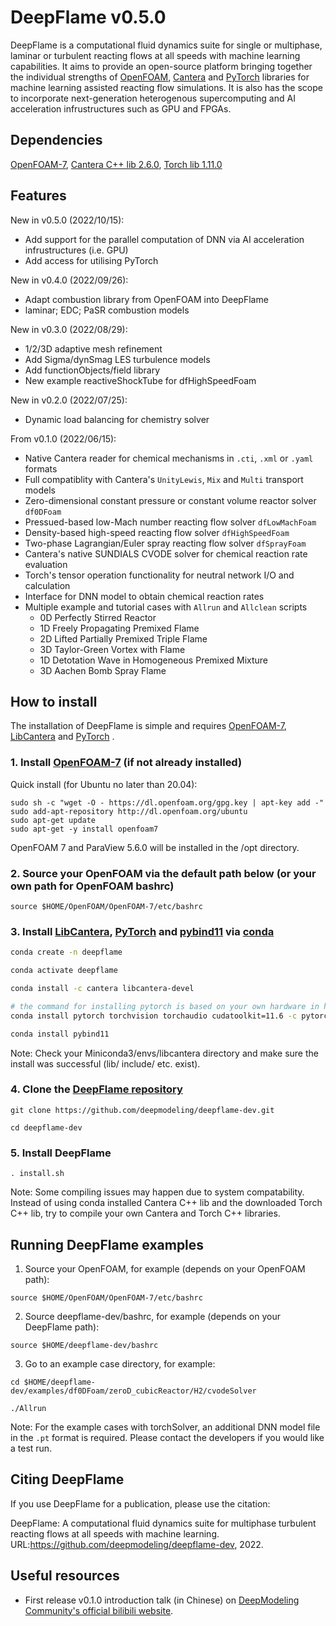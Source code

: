# DeepFlame v0.5.0
DeepFlame is a computational fluid dynamics suite for single or multiphase, laminar or turbulent reacting flows at all speeds with machine learning capabilities. It aims to provide an open-source platform bringing together the individual strengths of [OpenFOAM](https://openfoam.org), [Cantera](https://cantera.org) and [PyTorch](https://pytorch.org/) libraries for machine learning assisted reacting flow simulations. It is also has the scope to incorporate next-generation heterogenous supercomputing and AI acceleration infrustructures such as GPU and FPGAs.

## Dependencies
[OpenFOAM-7](https://openfoam.org/version/7), [Cantera C++ lib 2.6.0](https://anaconda.org/conda-forge/libcantera-devel), [Torch lib 1.11.0](https://pytorch.org/)

## Features
New in v0.5.0 (2022/10/15):
- Add support for the parallel computation of DNN via AI acceleration infrustructures (i.e. GPU)
- Add access for utilising PyTorch

New in v0.4.0 (2022/09/26):
- Adapt combustion library from OpenFOAM into DeepFlame
- laminar; EDC; PaSR combustion models

New in v0.3.0 (2022/08/29):
- 1/2/3D adaptive mesh refinement
- Add Sigma/dynSmag LES turbulence models
- Add functionObjects/field library
- New example reactiveShockTube for dfHighSpeedFoam

New in v0.2.0 (2022/07/25):
- Dynamic load balancing for chemistry solver

From v0.1.0 (2022/06/15):
- Native Cantera reader for chemical mechanisms in `.cti`, `.xml` or `.yaml` formats
- Full compatiblity with Cantera's `UnityLewis`, `Mix` and `Multi` transport models
- Zero-dimensional constant pressure or constant volume reactor solver `df0DFoam`
- Pressued-based low-Mach number reacting flow solver `dfLowMachFoam`
- Density-based high-speed reacting flow solver `dfHighSpeedFoam`
- Two-phase Lagrangian/Euler spray reacting flow solver `dfSprayFoam`
- Cantera's native SUNDIALS CVODE solver for chemical reaction rate evaluation
- Torch's tensor operation functionality for neutral network I/O and calculation
- Interface for DNN model to obtain chemical reaction rates
- Multiple example and tutorial cases with `Allrun` and `Allclean` scripts
  - 0D Perfectly Stirred Reactor
  - 1D Freely Propagating Premixed Flame
  - 2D Lifted Partially Premixed Triple Flame
  - 3D Taylor-Green Vortex with Flame
  - 1D Detotation Wave in Homogeneous Premixed Mixture
  - 3D Aachen Bomb Spray Flame

## How to install
The installation of DeepFlame is simple and requires [OpenFOAM-7](https://openfoam.org/version/7), [LibCantera](https://anaconda.org/conda-forge/libcantera-devel) and [PyTorch](https://pytorch.org/) .

### 1. Install [OpenFOAM-7](https://openfoam.org/version/7) (if not already installed)

  Quick install (for Ubuntu no later than 20.04):
```
sudo sh -c "wget -O - https://dl.openfoam.org/gpg.key | apt-key add -"
sudo add-apt-repository http://dl.openfoam.org/ubuntu
sudo apt-get update
sudo apt-get -y install openfoam7
```
  OpenFOAM 7 and ParaView 5.6.0 will be installed in the /opt directory.

### 2. Source your OpenFOAM via the default path below (or your own path for OpenFOAM bashrc)
```
source $HOME/OpenFOAM/OpenFOAM-7/etc/bashrc
```
### 3. Install [LibCantera](https://anaconda.org/conda-forge/libcantera-devel), [PyTorch](https://github.com/pytorch/pytorch) and [pybind11](https://github.com/pybind/pybind11) via [conda](https://docs.conda.io/en/latest/miniconda.html#linux-installers)
```bash
conda create -n deepflame

conda activate deepflame

conda install -c cantera libcantera-devel

# the command for installing pytorch is based on your own hardware in https://pytorch.org/
conda install pytorch torchvision torchaudio cudatoolkit=11.6 -c pytorch -c conda-forge

conda install pybind11
```
Note: Check your Miniconda3/envs/libcantera directory and make sure the install was successful (lib/ include/ etc. exist).

### 4. Clone the [DeepFlame repository](https://github.com/deepmodeling/deepflame-dev)
```
git clone https://github.com/deepmodeling/deepflame-dev.git

cd deepflame-dev
```

### 5. Install DeepFlame
```
. install.sh
```
Note: Some compiling issues may happen due to system compatability. Instead of using conda installed Cantera C++ lib and the downloaded Torch C++ lib, try to compile your own Cantera and Torch C++ libraries.

## Running DeepFlame examples
1. Source your OpenFOAM, for example (depends on your OpenFOAM path):
```
source $HOME/OpenFOAM/OpenFOAM-7/etc/bashrc
```
2. Source deepflame-dev/bashrc, for example (depends on your DeepFlame path):
```
source $HOME/deepflame-dev/bashrc
```
3. Go to an example case directory, for example:
```
cd $HOME/deepflame-dev/examples/df0DFoam/zeroD_cubicReactor/H2/cvodeSolver

./Allrun
```

Note: For the example cases with torchSolver, an additional DNN model file in the `.pt` format is required. Please contact the developers if you would like a test run.


## Citing DeepFlame
If you use DeepFlame for a publication, please use the citation:

DeepFlame: A computational fluid dynamics suite for multiphase turbulent reacting flows at all speeds with machine learning. URL:https://github.com/deepmodeling/deepflame-dev, 2022.

## Useful resources
- First release v0.1.0 introduction talk (in Chinese) on [DeepModeling Community's official bilibili website](https://www.bilibili.com/video/BV1Vf4y1f7wB?vd_source=309a67109ca33c4ef79bf506f8ce70ab).
